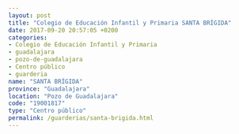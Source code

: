```yaml
---
layout: post
title: "Colegio de Educación Infantil y Primaria SANTA BRÍGIDA"
date: 2017-09-20 20:57:05 +0200
categories:
- Colegio de Educación Infantil y Primaria
- guadalajara
- pozo-de-guadalajara
- Centro público
- guarderia
name: "SANTA BRÍGIDA"
province: "Guadalajara"
location: "Pozo de Guadalajara"
code: "19001817"
type: "Centro público"
permalink: /guarderias/santa-brigida.html
---
```

